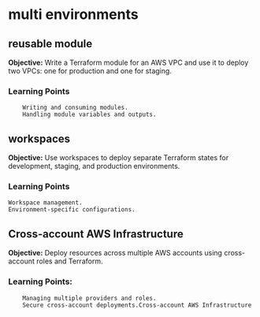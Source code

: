 # multi environments

## reusable module

__Objective:__ Write a Terraform module for an AWS VPC and use it to deploy two VPCs: one for production and one for staging.

### Learning Points

        Writing and consuming modules.
        Handling module variables and outputs.

## workspaces

__Objective:__ Use workspaces to deploy separate Terraform states for development, staging, and production environments.

### Learning Points

    Workspace management.
    Environment-specific configurations.


## Cross-account AWS Infrastructure

__Objective:__ Deploy resources across multiple AWS accounts using cross-account roles and Terraform.

### Learning Points:
        Managing multiple providers and roles.
        Secure cross-account deployments.Cross-account AWS Infrastructure

